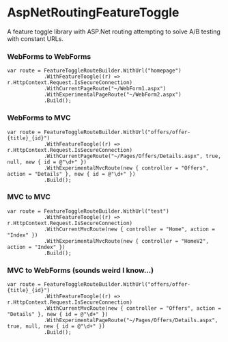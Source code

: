 # AspNetRoutingFeatureToggle
A feature toggle library with ASP.Net routing attempting to solve A/B testing with constant URLs.

### WebForms to WebForms

    var route = FeatureToggleRouteBuilder.WithUrl("homepage")
                .WithFeatureToogle((r) => r.HttpContext.Request.IsSecureConnection)
                .WithCurrentPageRoute("~/WebForm1.aspx")
                .WithExperimentalPageRoute("~/WebForm2.aspx")
                .Build();

### WebForms to MVC

    var route = FeatureToggleRouteBuilder.WithUrl("offers/offer-{title}_{id}")
                .WithFeatureToogle((r) => r.HttpContext.Request.IsSecureConnection)
                .WithCurrentPageRoute("~/Pages/Offers/Details.aspx", true, null, new { id = @"\d+" })
                .WithExperimentalMvcRoute(new { controller = "Offers", action = "Details" }, new { id = @"\d+" })
                .Build();

### MVC to MVC

    var route = FeatureToggleRouteBuilder.WithUrl("test")
                .WithFeatureToogle((r) => r.HttpContext.Request.IsSecureConnection)
                .WithCurrentMvcRoute(new { controller = "Home", action = "Index" })
                .WithExperimentalMvcRoute(new { controller = "HomeV2", action = "Index" })
                .Build();

### MVC to WebForms (sounds weird I know...)

    var route = FeatureToggleRouteBuilder.WithUrl("offers/offer-{title}_{id}")
                .WithFeatureToogle((r) => r.HttpContext.Request.IsSecureConnection)
                .WithCurrentMvcRoute(new { controller = "Offers", action = "Details" }, new { id = @"\d+" })
                .WithExperimentalPageRoute("~/Pages/Offers/Details.aspx", true, null, new { id = @"\d+" })                
                .Build();
